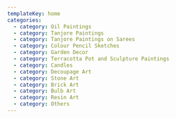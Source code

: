 ```yaml
---
templateKey: home
categories:
  - category: Oil Paintings
  - category: Tanjore Paintings
  - category: Tanjore Paintings on Sarees
  - category: Colour Pencil Sketches
  - category: Garden Decor
  - category: Terracotta Pot and Sculpture Paintings
  - category: Candles
  - category: Decoupage Art
  - category: Stone Art
  - category: Brick Art
  - category: Bulb Art
  - category: Resin Art
  - category: Others
---
```


